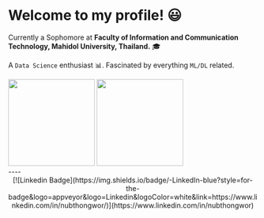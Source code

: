 # Welcome to my profile! :smiley:

Currently a Sophomore at **Faculty of Information and Communication Technology, Mahidol University, Thailand.** 🎓  

A `Data Science` enthusiast 📊. Fascinated by everything `ML/DL` related.

<div align="left">
<img height="175em" src="https://github-readme-stats.vercel.app/api?username=namtanvz&show_icons=false&theme=default&hide_border=true&hide_title=true&custom_title=MyGithubStats") />
<img height="175em" src="https://github-readme-stats.vercel.app/api/top-langs/?username=namtanvz&theme=default&hide_border=true&hide_title=true&layout=default&custom_title=My-Coding-Stats)"/>
</div>
----
<div align="center">
[![Linkedin Badge](https://img.shields.io/badge/-LinkedIn-blue?style=for-the-badge&logo=appveyor&logo=Linkedin&logoColor=white&link=https://www.linkedin.com/in/nubthongwor/)](https://www.linkedin.com/in/nubthongwor)
</div>
